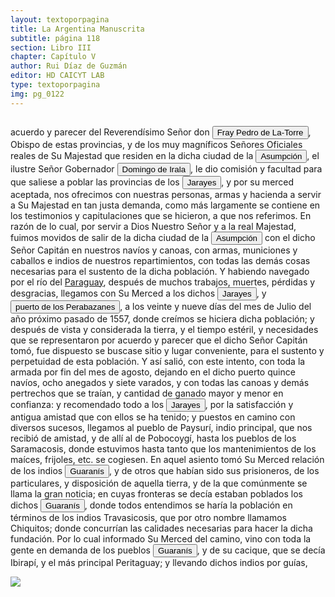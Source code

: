 ```yaml
---
layout: textoporpagina
title: La Argentina Manuscrita
subtitle: página 118
section: Libro III
chapter: Capítulo V
author: Rui Díaz de Guzmán
editor: HD CAICYT LAB
type: textoporpagina
img: pg_0122
---
```

<div class="row">
    <div class="column">
<p>acuerdo y parecer del Reverendísimo Señor don <button class="balloon" data-balloon-pos="up" data-balloon-length="large" data-balloon="Fray Pedro Fernández de la Torre, franciscano nacido en Baeza, España.,  hizo su solemne entrada en Asunción oficiar como primer Obispo del Paraguay, en la víspera del Domingo de Ramos del año 1555. Llega con la armada de Martín de Orue, portador del Nombramiento real de Martínez de Irala como Gobernador de aquella Provincia.">Fray Pedro de La-Torre</button>, Obispo de estas provincias, y de los muy magníficos Señores Oficiales reales de Su Majestad que residen en la dicha ciudad de la <a href="https://recogito.pelagios.org/document/wzqxhk0h3vpikm/part/1/edit#4b23f132-f4e7-4c91-8682-ec4d6c89e22b" target="_blank"><button class="balloon" data-balloon-pos="up" data-balloon-length="large" data-balloon="Es Asunción del Paraguay.">Asumpción</button></a>, el ilustre Señor Gobernador <button class="balloon" data-balloon-pos="up" data-balloon-length="large" data-balloon="Domingo Martínez de Irala (Vergara de la Hermandad de Guipúzcoa, Corona de Castilla, 1509 - Asunción del Paraguay, Virreinato del Perú, 3 de octubre de 1556) fue un conquistador, explorador y colonizador español que como lugarteniente de Juan de Ayolas quien lo nombrara interinamente hasta que regresara como teniente de gobernador de La Candelaria en 1537, luego lo sería de hecho, y posteriormente elegido por el pueblo según real cédula, como teniente de gobernador general de Asunción.Ocupó tres veces el cargo de gobernador interino del Río de la Plata y del Paraguay, en los períodos de 1539 a 1542, de 1544 hasta 1548 y por último desde 1549. El emperador Carlos V lo nombraría definitivamente como titular en el cargo gubernamental en el año 1555, que lo ostentaría hasta su fallecimiento.En 1543 fundó en el Chaco Boreal el Puerto de los Reyes, a orillas del río Paraguay y del pantano de los Jarayes, sobre las costas de la laguna La Gaiba.">Domingo de Irala</button>, le dio comisión y facultad para que saliese a poblar las provincias de los <button class="balloon" data-balloon-pos="up" data-balloon-length="large" data-balloon="Xarayes o Jarayes. Los guató, una sociedad nativa que habitaba el Gran Pantanal, eran habitualmente referidos en las fuentes coloniales como Xarajes. Indios del Perú, a 60 leguas arriba de la isla de los Orejones. Gente muy dócil, poblada sobre el río Paraguay; se divide en Perabazanes y Maneses.">Jarayes</button>, y por su merced aceptada, nos ofrecimos con nuestras personas, armas y hacienda a servir a Su Majestad en tan justa demanda, como más largamente se contiene en los testimonios y capitulaciones que se hicieron, a que nos referimos. En razón de lo cual, por servir a Dios Nuestro Señor y a la real Majestad, fuimos movidos de salir de la dicha ciudad de la <a href="https://recogito.pelagios.org/document/wzqxhk0h3vpikm/part/1/edit#52041bb4-3b1a-4b44-8aaa-a3705d89d2b2" target="_blank"><button class="balloon" data-balloon-pos="up" data-balloon-length="large" data-balloon="Es Asunción del Paraguay.">Asumpción</button></a> con el dicho Señor Capitán en nuestros navíos y canoas, con armas, municiones y caballos e indios de nuestros repartimientos, con todas las demás cosas necesarias para el sustento de la dicha población. Y habiendo navegado por el río del <a href="https://recogito.pelagios.org/document/wzqxhk0h3vpikm/part/1/edit#a8817e64-46e4-4603-9ee6-0ca58d18d899" target="_blank">Paraguay</a>, después de muchos trabajos, muertes, pérdidas y desgracias, llegamos con Su Merced a los dichos <button class="balloon" data-balloon-pos="up" data-balloon-length="large" data-balloon="Xarayes o Jarayes. Los guató, una sociedad nativa que habitaba el Gran Pantanal, eran habitualmente referidos en las fuentes coloniales como Xarajes. Indios del Perú, a 60 leguas arriba de la isla de los Orejones. Gente muy dócil, poblada sobre el río Paraguay; se divide en Perabazanes y Maneses.">Jarayes</button>, y <a href="https://recogito.pelagios.org/document/wzqxhk0h3vpikm/part/1/edit#2014fb14-94a2-4042-88f2-64f21033794e" target="_blank"><button class="balloon" data-balloon-pos="up" data-balloon-length="large" data-balloon="El puerto de Santiago de los Perabazanes se ubicaba en las inmediaciones del río Paraguay, en el territorio del Alto Paraguay, habitado entonces por el pueblo Xerey.  El nombre de Perabazanes, que dieron los Guaranís al país ha bitado por estos indios, indica la dificultad de comunicar con ellos: porque pê, es torcido, rá, señal, ba afirmación, ça, ver: esto es &quot;asoman los rastros extraviados&quot;.]">puerto de los Perabazanes</button></a>, a los veinte y nueve días del mes de Julio del año próximo pasado de 1557, donde creímos se hiciera dicha población; y después de vista y considerada la tierra, y el tiempo estéril, y necesidades que se representaron por acuerdo y parecer que el dicho Señor Capitán tomó, fue dispuesto se buscase sitio y lugar conveniente, para el sustento y perpetuidad de esta población. Y así salió, con este intento, con toda la armada por fin del mes de agosto, dejando en el dicho puerto quince navíos, ocho anegados y siete varados, y con todas las canoas y demás pertrechos que se traían, y cantidad de ganado mayor y menor en confianza: y recomendado todo a los <button class="balloon" data-balloon-pos="up" data-balloon-length="large" data-balloon="Xarayes o Jarayes. Los guató, una sociedad nativa que habitaba el Gran Pantanal, eran habitualmente referidos en las fuentes coloniales como Xarajes. Indios del Perú, a 60 leguas arriba de la isla de los Orejones. Gente muy dócil, poblada sobre el río Paraguay; se divide en Perabazanes y Maneses.">Jarayes</button>, por la satisfacción y antigua amistad que con ellos se ha tenido; y puestos en camino con diversos sucesos, llegamos al pueblo de <persName xml:id="recogito-c1de0d57-fe3e-49f7-b11a-cfef94c08970" ana="tribe">Paysurí</persName>, indio principal, que nos recibió de amistad, y de allí al de Pobocoygí, hasta los pueblos de los <persName xml:id="recogito-643a1d43-0300-4a0e-ac1c-ab6a413e785d" ana="tribe">Saramacosis</persName>, donde estuvimos hasta tanto que los mantenimientos de los maíces, frijoles, etc. se cogiesen. En aquel asiento tomó Su Merced relación de los indios <button class="balloon" data-balloon-pos="up" data-balloon-length="large" data-balloon="Refiere a Los guaraníes o avá, según su autodenominación étnica original (que significa &quot;ser humano&quot;), son un grupo de pueblos indígenas suramericanos que se ubican geográficamente en Paraguay, noreste de Argentina (en ciertas zonas de provincias de la Región del Litoral),​ sur y suroeste de Brasil (en los estados de Río Grande del Sur, Santa Catarina, Paraná y Mato Grosso del Sur) y sureste de Bolivia (en los departamentos de Tarija, Santa Cruz y Chuquisaca) y norte de Uruguay.El muy ">Guaranís</button>, y de otros que habían sido sus prisioneros, de los particulares, y disposición de aquella tierra, y de la que comúnmente se llama la gran noticia; en cuyas fronteras se decía estaban poblados los dichos <button class="balloon" data-balloon-pos="up" data-balloon-length="large" data-balloon="Refiere a Los guaraníes o avá, según su autodenominación étnica original (que significa &quot;ser humano&quot;), son un grupo de pueblos indígenas suramericanos que se ubican geográficamente en Paraguay, noreste de Argentina (en ciertas zonas de provincias de la Región del Litoral),​ sur y suroeste de Brasil (en los estados de Río Grande del Sur, Santa Catarina, Paraná y Mato Grosso del Sur) y sureste de Bolivia (en los departamentos de Tarija, Santa Cruz y Chuquisaca) y norte de Uruguay.El muy ">Guaranís</button>, donde todos entendimos se haría la población en términos de los indios <persName xml:id="recogito-11804ce2-5d7f-4be1-b1ed-f8d6f6efce26" ana="tribe">Travasicosis</persName>, que por otro nombre llamamos <persName xml:id="recogito-30589b4b-e731-48ae-87fe-baaf978be911" ana="tribe">Chiquitos</persName>; donde concurrían las calidades necesarias para hacer la dicha fundación. Por lo cual informado Su Merced del camino, vino con toda la gente en demanda de los pueblos <button class="balloon" data-balloon-pos="up" data-balloon-length="large" data-balloon="Refiere a Los guaraníes o avá, según su autodenominación étnica original (que significa &quot;ser humano&quot;), son un grupo de pueblos indígenas suramericanos que se ubican geográficamente en Paraguay, noreste de Argentina (en ciertas zonas de provincias de la Región del Litoral),​ sur y suroeste de Brasil (en los estados de Río Grande del Sur, Santa Catarina, Paraná y Mato Grosso del Sur) y sureste de Bolivia (en los departamentos de Tarija, Santa Cruz y Chuquisaca) y norte de Uruguay.El muy ">Guaranís</button>, y de su cacique, que se decía Ibirapí, y el más principal Peritaguay; y llevando dichos indios por guías, </p></div>

<div class="column">
<a href="{{site.baseurl}}/assets/img/argentina_manuscrita/{{page.img}}.jpg"><img src="{{site.baseurl}}/assets/img/argentina_manuscrita/{{page.img}}.jpg"></a>
</div>
</div>